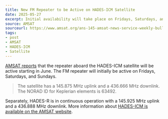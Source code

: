 ```yaml
---
title: New FM Repeater to be Active on HADES-ICM Satellite
date: 2025-05-27
excerpt: Initial availability will take place on Fridays, Saturdays, and Sundays.
source: AMSAT
sourceurl: https://www.amsat.org/ans-145-amsat-news-service-weekly-bulletins-2/
tags:
- post
- AMSAT
- HADES-ICM
- Satellite
---
```

[AMSAT reports](https://www.amsat.org/ans-145-amsat-news-service-weekly-bulletins-2/) that the repeater aboard the HADES-ICM satellite will be active starting in June. The FM repeater will initially be active on Fridays, Saturdays, and Sundays.

> The satellite has a 145.875 MHz uplink and a 436.666 MHz downlink. The NORAD ID for Keplerian elements is 63492.

Separately, HADES-R is in continuous operation with a 145.925 MHz uplink and a 436.888 MHz downlink. More information about [HADES-ICM is available on the AMSAT website](https://www.amsat.org/two-way-satellites/hades-icm/).